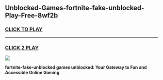 
## Unblocked-Games-fortnite-fake-unblocked-Play-Free-8wf2b
<h3>
<a href="https://premium76.site?title=fortnite-fake-unblocked&ref=19M">CLICK TO PLAY</a></h3>
<hr>

<h3>
<a href="https://premium76.site?title=fortnite-fake-unblocked&ref=19M">CLICK 2 PLAY</a>
  
</h3>

<a href="https://premium76.site?title=fortnite-fake-unblocked&ref=19M"><img src="https://clearcache.store/games.png"></a>


**fortnite-fake-unblocked games unblocked: Your Gateway to Fun and Accessible Online Gaming**
